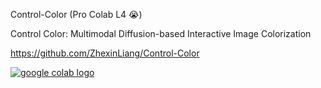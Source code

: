 Control-Color (Pro Colab L4 😭)

Control Color: Multimodal Diffusion-based Interactive Image Colorization

https://github.com/ZhexinLiang/Control-Color

<a href="https://colab.research.google.com/drive/1HzEGG7Wp4wrRSsAB0CcmclW3hmd1YQZD?usp=sharing" rel="nofollow"><img src="https://camo.githubusercontent.com/96889048f8a9014fdeba2a891f97150c6aac6e723f5190236b10215a97ed41f3/68747470733a2f2f636f6c61622e72657365617263682e676f6f676c652e636f6d2f6173736574732f636f6c61622d62616467652e737667" alt="google colab logo" data-canonical-src="https://colab.research.google.com/assets/colab-badge.svg" style="max-width: 100%;"></a>
